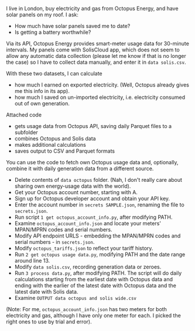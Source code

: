 I live in London, buy electricity and gas from Octopus Energy, and have solar panels on my roof.
I ask:
* How much have solar panels saved me to date?
* Is getting a battery worthwhile?

Via its API, Octopus Energy provides smart-meter usage data for 30-minute intervals. My panels
come with SolisCloud app, which does not seem to allow any automatic data collection (please
let me know if that is no longer the case) so I have to collect data manually, and enter it in `data solis.csv`.

With these two datasets, I can calculate 
* how much I earned on exported electricity. (Well, Octopus already gives me this info in its app).
* how much I saved on un-imported electricity, i.e. electricity consumed out of own generation.   

Attached code 
* gets usage data from Octopus API, saving daily Parquet files to a subfolder
* combines Octopus and Solis data
* makes additional calculations
* saves output to CSV and Parquet formats 

You can use the code to fetch own Octopus usage data and, optionally, combine it with daily generation data from a different source. 
* Delete contents of `data octopus` folder. (Nah, I don't really care about sharing own energy-usage data with the world). 
* Get your Octopus account number, starting with A. 
* Sign up for Octopus developer account and obtain your API key.
* Enter the account number in `secrets SAMPLE.json`, renaming the file to `secrets.json`.
* Run script `1 get octopus_account_info.py`, after modifying PATH.
* Examine `octopus_account_info.json` and locate your meters' MPAN/MPRN codes and serial numbers.
* Modify API endpoint URLS - embedding the MPAN/MPRN codes and serial numbers - in `secrets.json`.   
* Modify `octopus_tariffs.json` to reflect your tariff history. 
* Run `2 get octopus usage data.py`, modifying PATH and the date range around line 13.
* Modify `data solis.csv`, recording generation data or zeroes.
* Run `3 process data.py`, after modifying PATH. The script will do daily calculations starting from the earliest date with Octopus data and ending with the earlier
of the latest date with Octopus data and the latest date with Solis data.  
* Examine `OUTPUT data octopus and solis wide.csv`

(Note: For me, `octopus_account_info.json` has two meters for both electricity and gas, although I have only one meter for each. I picked the right ones to use by trial and error).
